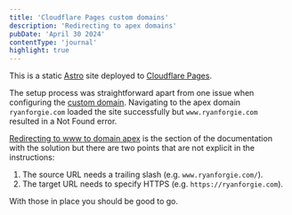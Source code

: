 ```yaml
---
title: 'Cloudflare Pages custom domains'
description: 'Redirecting to apex domains'
pubDate: 'April 30 2024'
contentType: 'journal'
highlight: true
---
```


This is a static [Astro](https://astro.build/) site deployed to [Cloudflare Pages](https://pages.cloudflare.com/).

The setup process was straightforward apart from one issue when configuring the [custom domain](https://developers.cloudflare.com/pages/configuration/custom-domains/). Navigating to the apex domain `ryanforgie.com` loaded the site successfully but `www.ryanforgie.com` resulted in a Not Found error.

[Redirecting to www to domain apex](https://developers.cloudflare.com/pages/how-to/www-redirect/) is the section of the documentation with the solution but there are two points that are not explicit in the instructions:
1. The source URL needs a trailing slash (e.g. `www.ryanforgie.com/`).
2. The target URL needs to specify HTTPS (e.g. `https://ryanforgie.com`).

With those in place you should be good to go.
